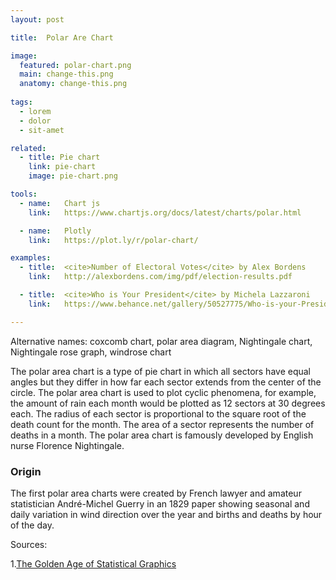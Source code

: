 ```yaml
---
layout: post

title:  Polar Are Chart 

image:
  featured: polar-chart.png
  main: change-this.png
  anatomy: change-this.png
  
tags:
  - lorem
  - dolor
  - sit-amet

related:
  - title: Pie chart
    link: pie-chart
    image: pie-chart.png

tools:
  - name:   Chart js
    link:   https://www.chartjs.org/docs/latest/charts/polar.html

  - name:   Plotly
    link:   https://plot.ly/r/polar-chart/

examples:
  - title:  <cite>Number of Electoral Votes</cite> by Alex Bordens
    link:   http://alexbordens.com/img/pdf/election-results.pdf

  - title:  <cite>Who is Your President</cite> by Michela Lazzaroni
    link:   https://www.behance.net/gallery/50527775/Who-is-your-President-La-Lettura-278-dataviz

---
```

Alternative names: coxcomb chart, polar area diagram, Nightingale chart, Nightingale rose graph, windrose chart

The polar area chart is a type of pie chart in which all sectors have equal angles but they differ in how far each sector extends from the center of the circle. The polar area chart is used to plot cyclic phenomena, for example, the amount of rain each month would be plotted as 12 sectors at 30 degrees each. The radius of each sector is proportional to the square root of the death count for the month. The area of a sector represents the number of deaths in a month. The polar area chart is famously developed by English nurse Florence Nightingale.

### Origin

The first polar area charts were created by French lawyer and amateur statistician André-Michel Guerry in an 1829 paper showing seasonal and daily variation in wind direction over the year and births and deaths by hour of the day.


Sources:

1.[The Golden Age of Statistical Graphics](https://arxiv.org/pdf/0906.3979.pdf)
